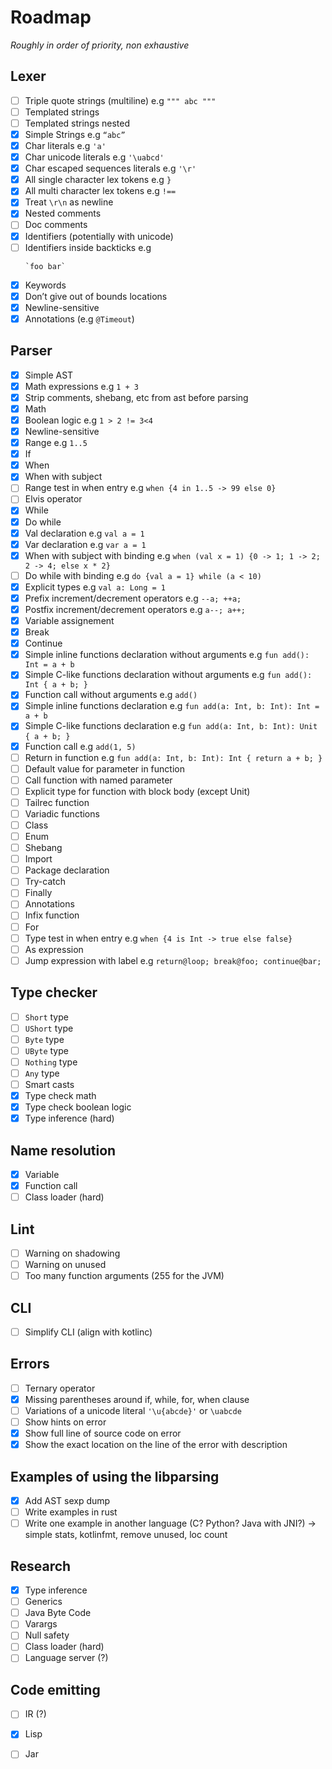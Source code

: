 # Roadmap

*Roughly in order of priority, non exhaustive*

## Lexer

- [ ] Triple quote strings (multiline) e.g `""" abc """`
- [ ] Templated strings
- [ ] Templated strings nested
- [x] Simple Strings e.g `“abc”`
- [x] Char literals e.g `'a'`
- [x] Char unicode literals e.g `'\uabcd'`
- [x] Char escaped sequences literals e.g `'\r'`
- [x] All single character lex tokens e.g `}`
- [x] All multi character lex tokens e.g `!==`
- [x] Treat `\r\n` as newline
- [x] Nested comments
- [ ] Doc comments
- [x] Identifiers (potentially with unicode)
- [ ] Identifiers inside backticks e.g 
    ``` 
    `foo bar` 
    ```
- [x] Keywords
- [x] Don’t give out of bounds locations
- [x] Newline-sensitive
- [x] Annotations (e.g `@Timeout`)

## Parser

- [x] Simple AST
- [x] Math expressions e.g  `1 + 3`
- [x] Strip comments, shebang, etc from ast before parsing
- [x] Math
- [x] Boolean logic e.g `1 > 2 != 3<4`
- [x] Newline-sensitive
- [x] Range e.g `1..5`
- [x] If
- [x] When
- [x] When with subject
- [ ] Range test in when entry e.g `when {4 in 1..5 -> 99 else 0}`
- [ ] Elvis operator
- [x] While
- [x] Do while
- [x] Val declaration e.g `val a = 1`
- [x] Var declaration e.g `var a = 1`
- [x] When with subject with binding e.g `when (val x = 1) {0 -> 1; 1 -> 2; 2 -> 4; else x * 2}`
- [ ] Do while with binding e.g `do {val a = 1} while (a < 10)`
- [x] Explicit types e.g `val a: Long = 1`
- [x] Prefix increment/decrement operators e.g `--a; ++a;`
- [x] Postfix increment/decrement operators e.g `a--; a++;`
- [x] Variable assignement
- [x] Break
- [x] Continue
- [x] Simple inline functions declaration without arguments e.g `fun add(): Int = a + b`
- [x] Simple C-like functions declaration without arguments e.g `fun add(): Int { a + b; }`
- [x] Function call without arguments e.g `add()`
- [x] Simple inline functions declaration e.g `fun add(a: Int, b: Int): Int = a + b`
- [x] Simple C-like functions declaration e.g `fun add(a: Int, b: Int): Unit { a + b; }`
- [x] Function call e.g `add(1, 5)`
- [ ] Return in function e.g `fun add(a: Int, b: Int): Int { return a + b; }`
- [ ] Default value for parameter in function
- [ ] Call function with named parameter
- [ ] Explicit type for function with block body (except Unit)
- [ ] Tailrec function
- [ ] Variadic functions
- [ ] Class
- [ ] Enum
- [ ] Shebang
- [ ] Import
- [ ] Package declaration
- [ ] Try-catch
- [ ] Finally
- [ ] Annotations
- [ ] Infix function
- [ ] For
- [ ] Type test in when entry e.g `when {4 is Int -> true else false}`
- [ ] As expression
- [ ] Jump expression with label e.g `return@loop; break@foo; continue@bar;`

## Type checker

- [ ] `Short` type
- [ ] `UShort` type
- [ ] `Byte` type
- [ ] `UByte` type
- [ ] `Nothing` type
- [ ] `Any` type
- [ ] Smart casts
- [x] Type check math
- [x] Type check boolean logic
- [x] Type inference (hard)

## Name resolution

- [x] Variable
- [x] Function call
- [ ] Class loader (hard)

## Lint

- [ ] Warning on shadowing
- [ ] Warning on unused
- [ ] Too many function arguments (255 for the JVM)

## CLI

- [ ] Simplify CLI (align with kotlinc)

## Errors

- [ ] Ternary operator
- [x] Missing parentheses around if, while, for, when clause
- [ ] Variations of a unicode literal `'\u{abcde}'` or `\uabcde`
- [ ] Show hints on error
- [x] Show full line of source code on error
- [x] Show the exact location on the line of the error with description

## Examples of using the libparsing

- [x] Add AST sexp dump
- [ ] Write examples in rust
- [ ] Write one example in another language (C? Python? Java with JNI?) -> simple stats, kotlinfmt, remove unused, loc count

## Research
- [x] Type inference
- [ ] Generics
- [ ] Java Byte Code
- [ ] Varargs
- [ ] Null safety
- [ ] Class loader (hard)
- [ ] Language server (?)

## Code emitting

- [ ] IR (?)
- [x] Lisp
- [ ] Jar

